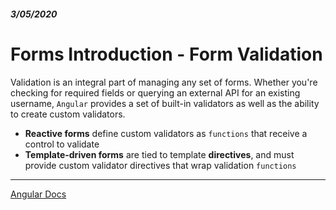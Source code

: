 ##### 3/05/2020
# Forms Introduction - Form Validation
Validation is an integral part of managing any set of forms.  Whether you're checking for required fields or querying an external API for an existing username, `Angular` provides a set of built-in validators as well as the ability to create custom validators.
  * **Reactive forms** define custom validators as `functions` that receive a control to validate
  * **Template-driven forms** are tied to template **directives**, and must provide custom validator directives that wrap validation `functions`

  
---

[Angular Docs](https://angular.io/guide/forms-overview#form-validation)